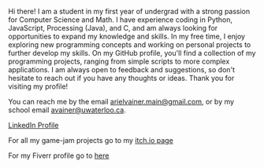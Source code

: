 Hi there! I am a student in my first year of undergrad with a strong passion for Computer Science and Math. I have experience coding in Python, JavaScript, Processing (Java), and C, and am always looking for opportunities to expand my knowledge and skills. In my free time, I enjoy exploring new programming concepts and working on personal projects to further develop my skills. On my GitHub profile, you'll find a collection of my programming projects, ranging from simple scripts to more complex applications. I am always open to feedback and suggestions, so don't hesitate to reach out if you have any thoughts or ideas. Thank you for visiting my profile!

You can reach me by the email arielvainer.main@gmail.com, or by my school email avainer@uwaterloo.ca.

[LinkedIn Profile](https://www.linkedin.com/in/arielvainer/)

For all my game-jam projects go to my [itch.io page](https://arielvainer.itch.io/)

For my Fiverr profile go to [here](https://www.fiverr.com/arielvainer/)

<!---
VainerAriel/VainerAriel is a ✨ special ✨ repository because its `README.md` (this file) appears on your GitHub profile.
You can click the Preview link to take a look at your changes.
--->
